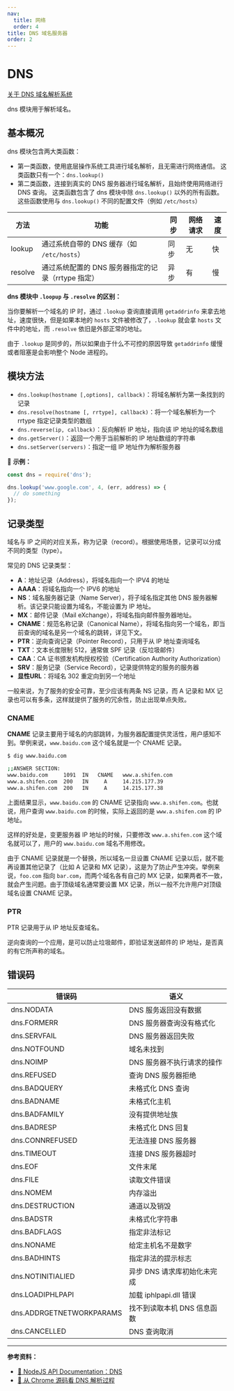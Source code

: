 ```yaml
---
nav:
  title: 网络
  order: 4
title: DNS 域名服务器
order: 2
---
```


# DNS

[关于 DNS 域名解析系统](https://yyt520.github.io/JavaScript-Guidebook/computer-networks/dns.html)

dns 模块用于解析域名。

## 基本概况

dns 模块包含两大类函数：

- 第一类函数，使用底层操作系统工具进行域名解析，且无需进行网络通信。 这类函数只有一个：`dns.lookup()`
- 第二类函数，连接到真实的 DNS 服务器进行域名解析，且始终使用网络进行 DNS 查询。 这类函数包含了 dns 模块中除 `dns.lookup()` 以外的所有函数。 这些函数使用与 `dns.lookup()` 不同的配置文件（例如 `/etc/hosts`）

| 方法    | 功能                                               | 同步 | 网络请求 | 速度 |
| ------- | -------------------------------------------------- | ---- | -------- | ---- |
| lookup  | 通过系统自带的 DNS 缓存（如 `/etc/hosts`）         | 同步 | 无       | 快   |
| resolve | 通过系统配置的 DNS 服务器指定的记录（rrtype 指定） | 异步 | 有       | 慢   |

**dns 模块中 `.loopup` 与 `.resolve` 的区别：**

当你要解析一个域名的 IP 时，通过 `.lookup` 查询直接调用 `getaddrinfo` 来拿去地址，速度很快，但是如果本地的 `hosts` 文件被修改了，`.lookup` 就会拿 `hosts` 文件中的地址，而 `.resolve` 依旧是外部正常的地址。

由于 `.lookup` 是同步的，所以如果由于什么不可控的原因导致 `getaddrinfo` 缓慢或者阻塞是会影响整个 Node 进程的。

## 模块方法

- `dns.lookup(hostname [,options], callback)`：将域名解析为第一条找到的记录
- `dns.resolve(hostname [, rrtype], callback)`：将一个域名解析为一个 rrtype 指定记录类型的数组
- `dns.reverse(ip, callback)`：反向解析 IP 地址，指向该 IP 地址的域名数组
- `dns.getServer()`：返回一个用于当前解析的 IP 地址数组的字符串
- `dns.setServer(servers)`：指定一组 IP 地址作为解析服务器

🌰 **示例：**

```js
const dns = require('dns');

dns.lookup('www.google.com', 4, (err, address) => {
  // do something
});
```

## 记录类型

域名与 IP 之间的对应关系，称为记录（record）。根据使用场景，记录可以分成不同的类型（type）。

常见的 DNS 记录类型：

- **A**：地址记录（Address），将域名指向一个 IPV4 的地址
- **AAAA**：将域名指向一个 IPV6 的地址
- **NS**：域名服务器记录（Name Server），将子域名指定其他 DNS 服务器解析。该记录只能设置为域名，不能设置为 IP 地址。
- **MX**：邮件记录（Mail eXchange），将域名指向邮件服务器地址。
- **CNAME**：规范名称记录（Canonical Name），将域名指向另一个域名，即当前查询的域名是另一个域名的跳转，详见下文。
- **PTR**：逆向查询记录（Pointer Record），只用于从 IP 地址查询域名
- **TXT**：文本长度限制 512，通常做 SPF 记录（反垃圾邮件）
- **CAA**：CA 证书颁发机构授权校验（Certification Authority Authorization）
- **SRV**：服务记录（Service Record），记录提供特定的服务的服务器
- **显性URL**：将域名 302 重定向到另一个地址

一般来说，为了服务的安全可靠，至少应该有两条 NS 记录，而 A 记录和 MX 记录也可以有多条，这样就提供了服务的冗余性，防止出现单点失败。

### CNAME

**CNAME** 记录主要用于域名的内部跳转，为服务器配置提供灵活性，用户感知不到。举例来说，`www.baidu.com` 这个域名就是一个 CNAME 记录。

```bash
$ dig www.baidu.com

;;ANSWER SECTION:
www.baidu.com     1091  IN   CNAME   www.a.shifen.com
www.a.shifen.com  200   IN     A     14.215.177.39
www.a.shifen.com  200   IN     A     14.215.177.38
```

上面结果显示，`www.baidu.com` 的 CNAME 记录指向 `www.a.shifen.com`。也就说，用户查询 `www.baidu.com` 的时候，实际上返回的是 `www.a.shifen.com` 的 IP 地址。

这样的好处是，变更服务器 IP 地址的时候，只要修改 `www.a.shifen.com` 这个域名就可以了，用户的 `www.baidu.com` 域名不用修改。

由于 CNAME 记录就是一个替换，所以域名一旦设置 CNAME 记录以后，就不能再设置其他记录了（比如 A 记录和 MX 记录），这是为了防止产生冲突。举例来说，`foo.com` 指向 `bar.com`，而两个域名各有自己的 MX 记录，如果两者不一致，就会产生问题。由于顶级域名通常要设置 MX 记录，所以一般不允许用户对顶级域名设置 CNAME 记录。

### PTR

PTR 记录用于从 IP 地址反查域名。

逆向查询的一个应用，是可以防止垃圾邮件，即验证发送邮件的 IP 地址，是否真的有它所声称的域名。

## 错误码

| 错误码                   | 语义                        |
| ------------------------ | --------------------------- |
| dns.NODATA               | DNS 服务返回没有数据        |
| dns.FORMERR              | DNS 服务器查询没有格式化    |
| dns.SERVFAIL             | DNS 服务器返回失败          |
| dns.NOTFOUND             | 域名未找到                  |
| dns.NOIMP                | DNS 服务器不执行请求的操作  |
| dns.REFUSED              | 查询 DNS 服务器拒绝         |
| dns.BADQUERY             | 未格式化 DNS 查询           |
| dns.BADNAME              | 未格式化主机                |
| dns.BADFAMILY            | 没有提供地址族              |
| dns.BADRESP              | 未格式化 DNS 回复           |
| dns.CONNREFUSED          | 无法连接 DNS 服务器         |
| dns.TIMEOUT              | 连接 DNS 服务器超时         |
| dns.EOF                  | 文件末尾                    |
| dns.FILE                 | 读取文件错误                |
| dns.NOMEM                | 内存溢出                    |
| dns.DESTRUCTION          | 通道以及销毁                |
| dns.BADSTR               | 未格式化字符串              |
| dns.BADFLAGS             | 指定非法标记                |
| dns.NONAME               | 给定主机名不是数字          |
| dns.BADHINTS             | 指定非法的提示标志          |
| dns.NOTINITIALIED        | 异步 DNS 请求库初始化未完成 |
| dns.LOADIPHLPAPI         | 加载 iphlpapi.dll 错误      |
| dns.ADDRGETNETWORKPARAMS | 找不到读取本机 DNS 信息函数 |
| dns.CANCELLED            | DNS 查询取消                |

---

**参考资料：**

- [📖 NodeJS API Documentation：DNS](http://nodejs.cn/api/dns.html)
- [📝 从 Chrome 源码看 DNS 解析过程](https://juejin.im/post/5a4a2f00f265da431e171da4)
